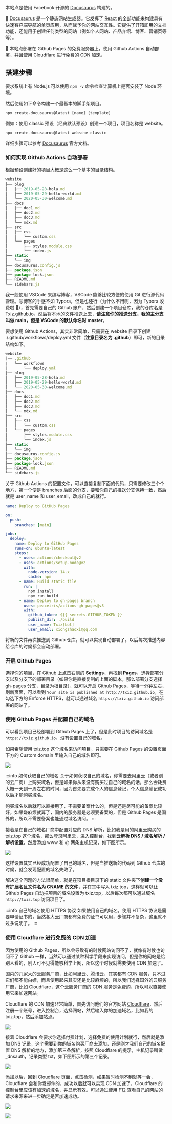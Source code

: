 本站点是使用 Facebook 开源的 [Docusaurus](https://www.docusaurus.cn/docs/) 构建的。

🧐 [Docusaurus](https://www.docusaurus.cn/docs/) 是一个静态网站生成器。它发挥了 [React](https://reactjs.org/) 的全部功能来构建具有快速客户端导航的单页应用，从而赋予你的网站交互性。它提供了开箱即用的文档功能，还能用于创建任何类型的网站（例如个人网站、产品介绍、博客、营销页等等）。

🎯 本站点部署在 Github Pages 的免费服务器上，使用 Github Actions 自动部署，并且使用 Cloudflare 进行免费的 CDN 加速。

## **搭建步骤**

要求系统上有 Node.js 可以使用 `npm -v` 命令检查计算机上是否安装了 Node 环境。

然后使用如下命令构建一个最基本的脚手架项目。
 
```npm
npx create-docusaurus@latest [name] [template]
```

例如：使用 classic 预设（经典默认预设）创建一个项目，项目名称是 website。

```npm
npx create-docusaurus@latest website classic
```

详细步骤可以参考 [Docusaurus](https://www.docusaurus.cn/docs/) 官方文档。

### 如何实现 Github Actions 自动部署

根据预设创建好的项目大概是这么一个基本的目录结构。

```javascript
website
├── blog
│   ├── 2019-05-28-hola.md
│   ├── 2019-05-29-hello-world.md
│   └── 2020-05-30-welcome.md
├── docs
│   ├── doc1.md
│   ├── doc2.md
│   ├── doc3.md
│   └── mdx.md
├── src
│   ├── css
│   │   └── custom.css
│   └── pages
│       ├── styles.module.css
│       └── index.js
├── static
│   └── img
├── docusaurus.config.js
├── package.json
├── package-lock.json
├── README.md
└── sidebars.js
```

我一般使用 VSCode 来编写博客，VSCode 能够比较方便的使用 Git 进行源代码管理。写博客的手感不如 Typora，但是也还行（为什么不用呢，因为 Typora 收费啦 🐶），首先需要自己的 Github 账户，然后创建一个项目仓库，我的仓库名是 Txiz.github.io，然后将本地的文件推送上去，**请注意你的推送分支，我的主分支叫做 main，但是 VSCode 的默认命名时 master**。

要想使用 Github Actions，其实非常简单，只需要在 website 目录下创建 ./.github/workflows/deploy.yml 文件（**注意目录名为 .github**）即可，新的目录结构如下。

```javascript
website
|── .github
|   └── workflows
|       └── deploy.yml
├── blog
│   ├── 2019-05-28-hola.md
│   ├── 2019-05-29-hello-world.md
│   └── 2020-05-30-welcome.md
├── docs
│   ├── doc1.md
│   ├── doc2.md
│   ├── doc3.md
│   └── mdx.md
├── src
│   ├── css
│   │   └── custom.css
│   └── pages
│       ├── styles.module.css
│       └── index.js
├── static
│   └── img
├── docusaurus.config.js
├── package.json
├── package-lock.json
├── README.md
└── sidebars.js
```

关于 Github Actions 的配置文件，可以直接复制下面的代码，只需要修改三个个地方，第一个便是 branches 后面的分支，要和你自己的推送分支保持一致，然后就是 user_name 和 user_email，改成自己的就行。

```yaml
name: Deploy to GitHub Pages

on:
  push:
    branches: [main]

jobs:
  deploy:
    name: Deploy to GitHub Pages
    runs-on: ubuntu-latest
    steps:
      - uses: actions/checkout@v2
      - uses: actions/setup-node@v2
        with:
          node-version: 14.x
          cache: npm
      - name: Build static file
        run: |
          npm install
          npm run build
      - name: Deploy to gh-pages branch
        uses: peaceiris/actions-gh-pages@v3
        with:
          github_token: ${{ secrets.GITHUB_TOKEN }}
          publish_dir: ./build
          user_name: Txiz[bot]
          user_email: xiongzhaoxi@qq.com
```

将新的文件再次推送到 Github 仓库，就可以实现自动部署了。以后每次推送内容给仓库的时候都会自动部署。

### 开启 Github Pages

选择你的项目，在 Github 上点击右侧的 **Settings**，再找到 **Pages**，选择部署分支以及分支下的部署目录（如果你是直接复制的上面的脚本，那么部署分支选择 gh-pages 分支，目录为根目录），就可以开启 Github Pages，等待一分钟左右，刷新页面，可以看到 `Your site is published at http://txiz.github.io`，在勾选下方的 Enforce HTTPS，就可以通过域名 `https://txiz.github.io` 访问部署的网站了。

### 使用 Github Pages 并配置自己的域名

可以看到项目已经部署到 Github Pages 上了，但是此时项目的访问域名是 `https://txiz.github.io`，没有设置自己的域名。

如果希望使用 txiz.top 这个域名来访问项目，只需要在 Github Pages 的设置页面下方的 Custom domain 里输入自己的域名即可。

![](Image/使用%20Github%20Pages%20搭建知识库/GithubPages.png)

:::info 如何获取自己的域名
关于如何获取自己的域名，你需要去阿里云（或者别的云厂商）上购买域名，但是如果你从来没有购买过自己的域名的话，那么会耗费大概一天到一周左右的时间，因为首先要完成个人的信息登记，个人信息登记成功以后才能购买域名。

购买域名以后就可以直接用了，不需要备案什么的，但是还是尽可能的备案比较好，如果嫌麻烦就算了，国内的服务器是必须要备案的，但是 Github Pages 是国外的，所以不需要备案也能通过域名访问。
:::

接着是在自己的域名厂商中配置对应的 DNS 解析，比如我是用的阿里云购买的 txiz.top 这个域名，那么登录阿里云，进入控制台，找到**云解析 DNS / 域名解析 / 解析设置**，然后添加 www 和 @ 两条主机记录，如下图所示。

![](Image/使用%20Github%20Pages%20搭建知识库/域名解析.png)

这样设置其实已经成功配置了自己的域名，但是当推送新的代码到 Github 仓库的时候，就会发现配置的域名失效了。

解决这个问题的方法很简单，就是在项目根目录下的 static 文件夹下**创建一个没有扩展名且文件名为 CNAME 的文件**，并在其中写入 txiz.top，这样就可以让 Github Pages 自动把项目的域名设置为 txiz.top，以后每次都可以通过域名 `http://txiz.top` 访问项目了。

:::info 自己的域名使用 HTTPS 协议
如果使用自己的域名，使用 HTTPS 协议是需要申请证书的，当然各大云厂商都有免费的证书可以用，步骤并不复杂，这里就不过多说明了。
:::

### 使用 Cloudflare 进行免费的 CDN 加速

因为使用的 Github Pages，所以会导致有的时候网站访问不了，就像有时候也访问不了 Github 一样，当然可以通过某种科学手段来实现访问，但是你的网站是给别人看的，别人可不见得能够科学上网，所以这个时候就需要使用 CDN 加速了。

国内的几家大的云服务厂商，比如阿里云、腾讯云，其实都有 CDN 服务，只不过它们都不能白嫖，而且使用起来其实还是比较麻烦的，所以我们选择国外的云服务厂商，比如 Cloudflare，这个云服务厂商的 CDN 服务是免费的，所以可以直接使用它来加速网站。

Cloudflare 的 CDN 加速非常简单，首先访问他们的官方网站 [Cloudflare](https://www.cloudflare.com/zh-cn/)，然后注册一个账号，进入控制台，选择网站，然后输入你的加速域名，比如我的 txiz.top，然后添加站点。

![](Image/使用%20Github%20Pages%20搭建知识库/Cloudflare.png)

接着 Cloudflare 会要求你选择付费计划，选择免费的使用计划就行，然后就是添加 DNS 记录，这个需要到你的域名购买厂商去添加，还是刚才我们自己的域名配置 DNS 解析的地方，添加第三条解析，按照 Cloudflare 的提示，主机记录叫做 _dnsauth，记录类型 txt，如下图所示的第三个记录。

![](Image/使用%20Github%20Pages%20搭建知识库/域名解析.png)

添加以后，回到 Cloudflare 页面，点击检测，如果暂时检测不到就等一会，Cloudflare 会和你发邮件的，成功以后就可以实现 CDN 加速了，Cloudflare 的控制台里应该有加速的域名，并显示有效。可以通过使用 F12 查看自己的网站的请求来源来进一步确定是否加速成功。

![](Image/使用%20Github%20Pages%20搭建知识库/Cloudflare设置成功.png)

![](Image/使用%20Github%20Pages%20搭建知识库/F12查看结果.jpg)